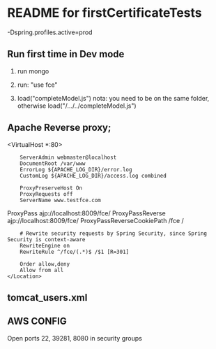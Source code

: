 README for firstCertificateTests
==========================
-Dspring.profiles.active=prod


Run first time in Dev mode
---------------------------

1) run mongo

2) run: "use fce"

3) load("completeModel.js") nota: you need to be on the same folder, otherwise load("/.../../completeModel.js")



Apache Reverse proxy;
--------------------------
<VirtualHost *:80>

        ServerAdmin webmaster@localhost
        DocumentRoot /var/www
        ErrorLog ${APACHE_LOG_DIR}/error.log
        CustomLog ${APACHE_LOG_DIR}/access.log combined

        ProxyPreserveHost On
        ProxyRequests off
        ServerName www.testfce.com


   <Location />
        ProxyPass ajp://localhost:8009/fce/
        ProxyPassReverse ajp://localhost:8009/fce/
        ProxyPassReverseCookiePath /fce /

        # Rewrite security requests by Spring Security, since Spring Security is context-aware
        RewriteEngine on
        RewriteRule ^/fce/(.*)$ /$1 [R=301]

        Order allow,deny
        Allow from all
    </Location>

</VirtualHost>



tomcat_users.xml
--------------

<role rolename="manager-gui"/>
<role rolename="manager-script"/>
<role rolename="manager-jmx"/>
<role rolename="manager-status"/>
<role rolename="admin-gui"/>

<user username="tomcat" password="ADD_PASSWORD_HERE" roles="manager-gui,manager-status,admin-gui"/>
<user username="tomcattools" password="ADD_PASSWORD_HERE" roles="manager-jmx,manager-script"/>





AWS CONFIG
------------
Open ports 22, 39281, 8080 in security groups